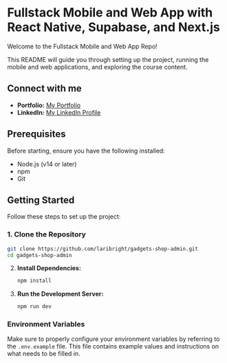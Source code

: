 # Fullstack Mobile and Web App with React Native, Supabase, and Next.js

Welcome to the Fullstack Mobile and Web App Repo! 

This README will guide you through setting up the project, running the mobile and web applications, and exploring the course content.

## Connect with me  
- **Portfolio:** [My Portfolio](https://krushna5000.github.io/Portfolio/)  
- **LinkedIn:** [My LinkedIn Profile](www.linkedin.com/in/krushna5000)  


## Prerequisites

Before starting, ensure you have the following installed:

- Node.js (v14 or later)
- npm
- Git

## Getting Started

Follow these steps to set up the project:

### 1. Clone the Repository

```bash
git clone https://github.com/laribright/gadgets-shop-admin.git
cd gadgets-shop-admin
```

2. **Install Dependencies:**

   ```bash
   npm install
   ```

3. **Run the Development Server:**

   ```bash
   npm run dev
   ```

### Environment Variables

Make sure to properly configure your environment variables by referring to the `.env.example` file. This file contains example values and instructions on what needs to be filled in.



